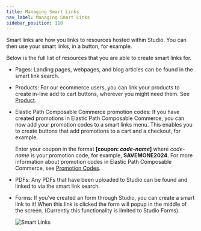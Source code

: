 ```yaml
---
title: Managing Smart Links
nav_label: Managing Smart Links
sidebar_position: 110
---
```


Smart links are how you links to resources hosted within Studio. You can then use your smart links, in a button, for example.

Below is the full list of resources that you are able
to create smart links for.

- Pages: Landing pages, webpages, and blog articles can be found in the smart link search.
- Products: For our ecommerce users, you can link your products to create in-line add to cart buttons, wherever you might need them. See [Product](/docs/studio/developers/e-commerce/product).
- Elastic Path Composable Commerce promotion codes: If you have created promotions in Elastic Path Composable Commerce, you can now add your promotion codes to a smart links menu. This enables you to create buttons that add promotions to a cart and a checkout, for example.

    Enter your coupon in the format **[coupon: *code-name*]** where *code-name* is your promotion code, for example, **SAVEMONE2024**. For more information about promotion codes in Elastic Path Composable Commerce, see [Promotion Codes](/docs/rule-promotions/rule-promotion-codes/create-rule-promotion-codes).
    
- PDFs: Any PDFs that have been uploaded to Studio can be found and linked to via the smart link search.
- Forms: If you've created an form through Studio, you can create a smart link to it! When this link is clicked the form will
  popup in the middle of the screen. (Currently this functionality is limited to Studio Forms).

  ![Smart Links](/assets/studio/screely-1663619633841.png)

